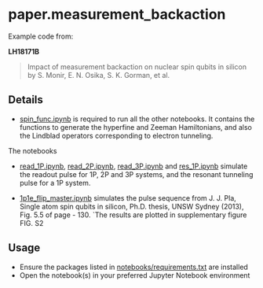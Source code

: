 # paper.measurement_backaction

Example code from:

**LH18171B**

> Impact of measurement backaction on nuclear spin qubits in silicon
> by S. Monir, E. N. Osika, S. K. Gorman, et al.


## Details


* [spin_func.ipynb](notebooks/spin_func.ipynb) is required to run all the other notebooks. It contains the functions to generate the hyperfine and Zeeman Hamiltonians, and also the Lindblad operators corresponding to electron tunneling.

The notebooks
  * [read_1P.ipynb](notebooks/read_1P.ipynb), [read_2P.ipynb](notebooks/read_2P.ipynb), [read_3P.ipynb](notebooks/read_3P.ipynb) and [res_1P.ipynb](notebooks/res_1P.ipynb) simulate the readout pulse for 1P, 2P and 3P systems, and the resonant tunneling pulse for a 1P system.

  * [1p1e_flip_master.ipynb](notebooks/1p1e_flip_master.ipynb) simulates the pulse sequence from J. J. Pla, Single atom spin qubits in silicon, Ph.D. thesis, UNSW Sydney (2013), Fig. 5.5 of page - 130.
    `The results are plotted in supplementary figure FIG. S2


## Usage

* Ensure the packages listed in [notebooks/requirements.txt](notebooks/requirements.txt) are installed
* Open the notebook(s) in your preferred Jupyter Notebook environment